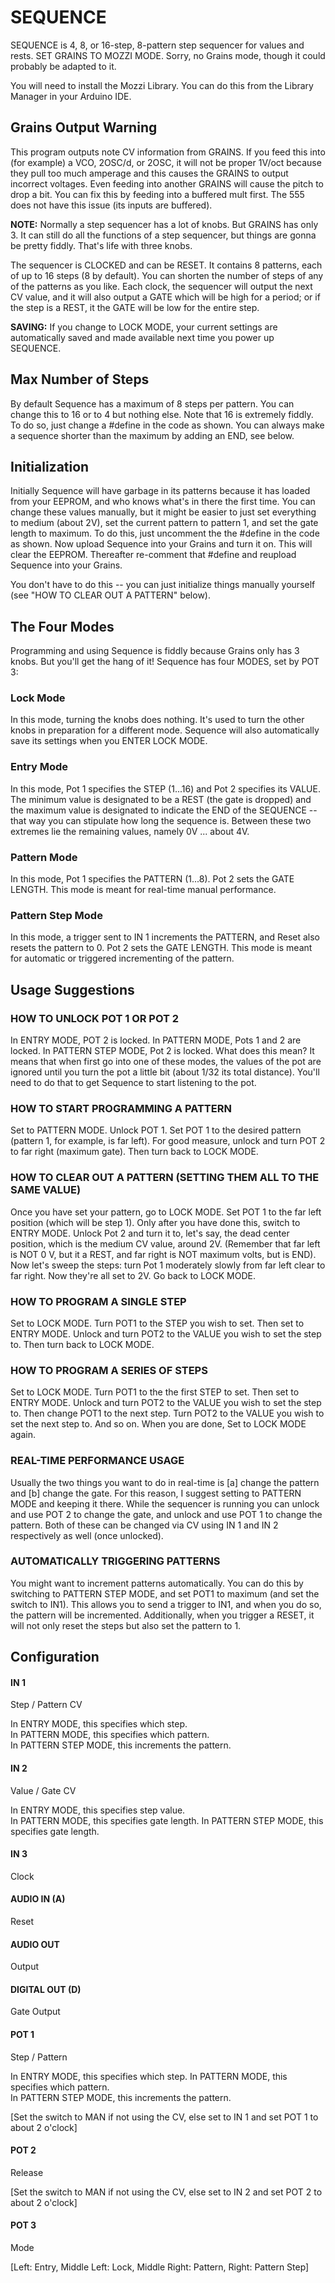 # SEQUENCE

SEQUENCE is 4, 8, or 16-step, 8-pattern step sequencer for values and rests. SET GRAINS TO MOZZI MODE.  Sorry, no Grains mode, though it could probably be adapted to it.

You will need to install the Mozzi Library.  You can do this from the Library Manager in your Arduino IDE.

## Grains Output Warning
This program outputs note CV information from GRAINS.  If you feed this into (for example) a VCO, 2OSC/d, or 2OSC, it will not be proper 1V/oct because they pull too much amperage and this causes the GRAINS to output incorrect voltages.  Even feeding into another GRAINS will cause the pitch to drop a bit.  You can fix this by feeding into a buffered mult first.  The 555 does not have this issue (its inputs are buffered).

__NOTE:__ Normally a step sequencer has a lot of knobs.  But GRAINS has only 3.  It can still do all the functions of a step sequencer, but things are gonna be pretty fiddly.  That's life with three knobs.

The sequencer is CLOCKED and can be RESET.  It contains 8 patterns, each of up to 16 steps (8 by default). You can shorten the number of steps of any of the patterns as you like.  Each clock, the sequencer will output the next CV value, and it will also output a GATE which will be high for a period; or if the step is a REST, it the GATE will be low for the entire step.  

__SAVING:__ If you change to LOCK MODE, your current settings are automatically saved and made available next time you power up SEQUENCE.

## Max Number of Steps

By default Sequence has a maximum of 8 steps per pattern.  You can change this to 16 or to 4 but nothing else.  Note that 16 is extremely fiddly.  To do so, just change a #define in the code as shown.  You can always make a sequence shorter than the maximum by adding an END, see below.

## Initialization

Initially Sequence will have garbage in its patterns because it has loaded from your EEPROM, and who knows what's in there the first time.  You can change these values manually, but it might be easier to just set everything to medium (about 2V), set the current pattern to pattern 1, and set the gate length to maximum.   To do this, just uncomment the the #define in the code as shown.  Now upload Sequence into your Grains and turn it on.  This will clear the EEPROM. Thereafter re-comment that #define and reupload Sequence into your Grains.

You don't have to do this -- you can just initialize things manually yourself (see "HOW TO CLEAR OUT A PATTERN" below).

## The Four Modes

Programming and using Sequence is fiddly because Grains only has 3 knobs.  But you'll get the hang of it!  Sequence has four MODES, set by POT 3:

### Lock Mode
In this mode, turning the knobs does nothing.  It's used to turn the other knobs in preparation for a different mode.  Sequence will also automatically save its settings when you ENTER LOCK MODE.

### Entry Mode
In this mode, Pot 1 specifies the STEP (1...16) and Pot 2 specifies its VALUE.  The minimum value is designated to be a REST (the gate is dropped) and the maximum value is designated to indicate the END of the SEQUENCE -- that way you can stipulate how long the sequence is. Between these two extremes lie the remaining values, namely 0V ... about 4V.

### Pattern Mode
In this mode, Pot 1 specifies the PATTERN (1...8).  Pot 2 sets the GATE LENGTH.  This mode is meant for real-time manual performance.

### Pattern Step Mode
In this mode, a trigger sent to IN 1 increments the PATTERN, and Reset also resets the pattern to 0. Pot 2 sets the GATE LENGTH.  This mode is meant for automatic or triggered incrementing of the pattern.


## Usage Suggestions

### HOW TO UNLOCK POT 1 OR POT 2

In ENTRY MODE, POT 2 is locked.  In PATTERN MODE, Pots 1 and 2 are locked.  In PATTERN STEP MODE, Pot 2 is locked.  What does this mean?  It means that when first go into one of these modes, the values of the pot are ignored until you turn the pot a little bit (about 1/32 its total distance). You'll need to do that to get Sequence to start listening to the pot.

### HOW TO START PROGRAMMING A PATTERN

Set to PATTERN MODE.  Unlock POT 1.  Set POT 1 to the desired pattern (pattern 1, for example, is far left). For good measure, unlock and turn POT 2 to far right (maximum gate).   Then turn back to LOCK MODE.

### HOW TO CLEAR OUT A PATTERN (SETTING THEM ALL TO THE SAME VALUE)

Once you have set your pattern, go to LOCK MODE.  Set POT 1 to the far left position (which will be step 1). Only after you have done this, switch to ENTRY MODE.  Unlock Pot 2 and turn it to, let's say, the dead center position, which is the medium CV value, around 2V.  (Remember that far left is NOT 0 V, but it a REST, and far right is NOT maximum volts, but is END).  Now let's sweep the steps: turn Pot 1 moderately slowly from far left clear to far right.   Now they're all set to 2V.  Go back to LOCK MODE.

### HOW TO PROGRAM A SINGLE STEP

Set to LOCK MODE.  Turn POT1 to the STEP you wish to set.  Then set to ENTRY MODE. Unlock and turn POT2 to the VALUE you wish to set the step to.  Then turn back to LOCK MODE.

### HOW TO PROGRAM A SERIES OF STEPS

Set to LOCK MODE.  Turn POT1 to the the first STEP to set.  Then set to ENTRY MODE. Unlock and turn POT2 to the VALUE you wish to set the step to.  Then change POT1 to the next step. Turn POT2 to the VALUE you wish to set the next step to.  And so on.  When you are done, Set to LOCK MODE again.

### REAL-TIME PERFORMANCE USAGE

Usually the two things you want to do in real-time is [a] change the pattern and [b] change the gate.  For this reason, I suggest setting to PATTERN MODE and keeping it there. While the sequencer is running you can unlock and use POT 2 to change the gate, and unlock and use POT 1 to change the pattern.  Both of these can be changed via CV using IN 1 and IN 2 respectively as well (once unlocked).

### AUTOMATICALLY TRIGGERING PATTERNS

You might want to increment patterns automatically.  You can do this by switching to PATTERN STEP MODE, and set POT1 to maximum (and set the switch to IN1).  This allows you to send a trigger to IN1, and when you do so, the pattern will be incremented.  Additionally, when you trigger a RESET, it will not only reset the steps but also set the pattern to 1.



## Configuration

#### IN 1
Step / Pattern CV

In ENTRY MODE, this specifies which step.  
In PATTERN MODE, this specifies which pattern.  
In PATTERN STEP MODE, this increments the pattern.

#### IN 2
Value / Gate CV

In ENTRY MODE, this specifies step value.  
In PATTERN MODE, this specifies gate length.
In PATTERN STEP MODE, this specifies gate length.

#### IN 3
Clock 
#### AUDIO IN (A)
Reset
#### AUDIO OUT
Output
#### DIGITAL OUT (D) 
Gate Output
#### POT 1
Step / Pattern

In ENTRY MODE, this specifies which step.
In PATTERN MODE, this specifies which pattern.  
In PATTERN STEP MODE, this increments the pattern.

[Set the switch to MAN if not using the CV, else set to IN 1 and set POT 1 to about 2 o'clock]
#### POT 2
Release

[Set the switch to MAN if not using the CV, else set to IN 2 and set POT 2 to about 2 o'clock]
#### POT 3
Mode

[Left: Entry, Middle Left: Lock, Middle Right: Pattern, Right: Pattern Step]


